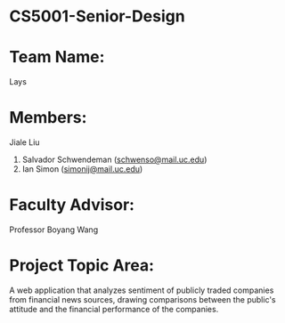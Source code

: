 # CS5001-Senior-Design

# Team Name:

Lays

# Members:

Jiale Liu

1. Salvador Schwendeman (schwenso@mail.uc.edu)
2. Ian Simon (simonij@mail.uc.edu)

# Faculty Advisor:

Professor Boyang Wang

# Project Topic Area:

A web application that analyzes sentiment of publicly traded companies from financial news sources, drawing comparisons between the public's attitude and the financial performance of the companies.
